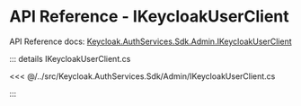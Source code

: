 # API Reference - IKeycloakUserClient

API Reference docs: [Keycloak.AuthServices.Sdk.Admin.IKeycloakUserClient](https://nikiforovall.github.io/keycloak-authorization-services-dotnet-docs/api-reference/Keycloak.AuthServices.Sdk.Admin.IKeycloakUserClient.html)

::: details IKeycloakUserClient.cs

<<< @/../src/Keycloak.AuthServices.Sdk/Admin/IKeycloakUserClient.cs

:::
